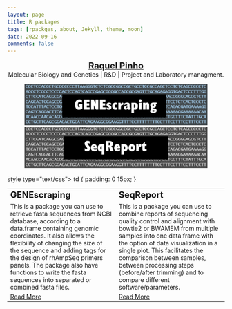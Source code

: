 ```yaml
---
layout: page
title: R packages
tags: [rpackges, about, Jekyll, theme, moon]
date: 2022-09-16
comments: false
---
```

  
<center><a href="http://raquelpinho.github.io/Moon_template"><b style="font-size:20px">Raquel Pinho</b></a></center>

<center>Molecular Biology and Genetics | R&D | Project and Laboratory managment.</center>


<figure class="half">
<a href="https://github.com/RaquelPinho/GENEscraping"><img src="genescraping.png"></a>
<a href="https://github.com/RaquelPinho/SeqReport"><img src="seqreport.png"></a>
</figure>

style type="text/css">
  td {
    padding: 0 15px;
  }
</style>

<table border="0">
 <tr>
    <td><b style="font-size:20px">GENEscraping</b></td>
    <td><b style="font-size:20px">SeqReport</b></td>
 </tr>
 <tr>
    <td>This is a package you can use to retrieve fasta sequences from NCBI database, according to a data.frame containing genomic coordinates. It also allows the flexibility of changing the size of the sequence and adding tags for the design of rhAmpSeq primers panels. The package also have functions to write the fasta sequences into separated or combined fasta files.</td>
    <td>This is a package you can use to combine reports of sequencing quality control and alignment with bowtie2 or BWAMEM from multiple samples into one data.frame with the option of data visualization in a single plot. This facilitates the comparison between samples, between processing steps (before/after trimming) and to compare different software/parameters.</td>
 </tr>
 <tr>
    <td><a href="https://github.com/RaquelPinho/GENEscraping" class="btn zoombtn">Read More</a></td>
    <td><a href="https://github.com/RaquelPinho/SeqReport" class="btn zoombtn">Read More</a></td>
 </tr>
</table>

